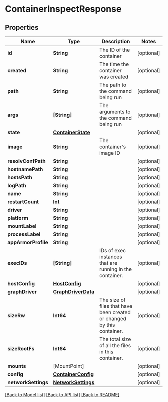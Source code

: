 # ContainerInspectResponse

## Properties
Name | Type | Description | Notes
------------ | ------------- | ------------- | -------------
**id** | **String** | The ID of the container | [optional] 
**created** | **String** | The time the container was created | [optional] 
**path** | **String** | The path to the command being run | [optional] 
**args** | **[String]** | The arguments to the command being run | [optional] 
**state** | [**ContainerState**](ContainerState.md) |  | [optional] 
**image** | **String** | The container&#39;s image ID | [optional] 
**resolvConfPath** | **String** |  | [optional] 
**hostnamePath** | **String** |  | [optional] 
**hostsPath** | **String** |  | [optional] 
**logPath** | **String** |  | [optional] 
**name** | **String** |  | [optional] 
**restartCount** | **Int** |  | [optional] 
**driver** | **String** |  | [optional] 
**platform** | **String** |  | [optional] 
**mountLabel** | **String** |  | [optional] 
**processLabel** | **String** |  | [optional] 
**appArmorProfile** | **String** |  | [optional] 
**execIDs** | **[String]** | IDs of exec instances that are running in the container. | [optional] 
**hostConfig** | [**HostConfig**](HostConfig.md) |  | [optional] 
**graphDriver** | [**GraphDriverData**](GraphDriverData.md) |  | [optional] 
**sizeRw** | **Int64** | The size of files that have been created or changed by this container.  | [optional] 
**sizeRootFs** | **Int64** | The total size of all the files in this container. | [optional] 
**mounts** | [MountPoint] |  | [optional] 
**config** | [**ContainerConfig**](ContainerConfig.md) |  | [optional] 
**networkSettings** | [**NetworkSettings**](NetworkSettings.md) |  | [optional] 

[[Back to Model list]](../README.md#documentation-for-models) [[Back to API list]](../README.md#documentation-for-api-endpoints) [[Back to README]](../README.md)


